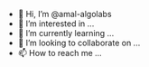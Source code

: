 - 👋 Hi, I’m @amal-algolabs
- 👀 I’m interested in ...
- 🌱 I’m currently learning ...
- 💞️ I’m looking to collaborate on ...
- 📫 How to reach me ...

<!---
amal-algolabs/amal-algolabs is a ✨ special ✨ repository because its `README.md` (this file) appears on your GitHub profile.
You can click the Preview link to take a look at your changes.
--->
